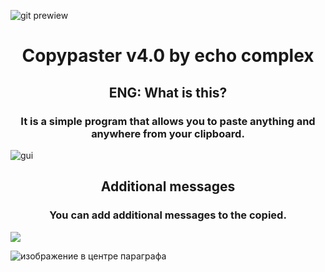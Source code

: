 ![git prewiew](https://user-images.githubusercontent.com/102752755/191384398-0fcf747d-aebf-4832-8737-d2ca8323a432.jpg)

<h1 align=center><b>Copypaster v4.0 by echo complex</b></h1>

<h2 align=center><b>ENG: What is this?</b></h2>

<h3 align=center>It is a simple program that allows you to paste anything and anywhere from your clipboard.</h3>

![gui](https://user-images.githubusercontent.com/102752755/191383693-6828598c-8802-467f-aa14-c4e8f79ee1ad.png)

<h2 align=center>Additional messages</h2>

<h3 align=center>You can add additional messages to the copied.</h3>

<img align=center src=https://user-images.githubusercontent.com/102752755/191384565-e4b1aed9-940d-4949-9ba0-6e49a0293d33.png></img>
<p class="aligncenter">
    <img src="https://user-images.githubusercontent.com/102752755/191384565-e4b1aed9-940d-4949-9ba0-6e49a0293d33.png" alt="изображение в центре параграфа" />
</p>
